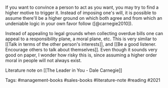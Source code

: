If you want to convince a person to act as you want, you may try to find a higher motive to trigger it. Instead of imposing one's will, it is possible to assume there'll be a higher ground on which both agree and from which an undeniable logic in your own favor follow ([@carnegie2010]). 

Instead of appealing to legal grounds when collecting overdue bills one can appeal to a responsibility plane, a moral plane, etc. This is very similar to [[Talk in terms of the other person's interests]], and [[Be a good listener. Encourage others to talk about themselves]]. Even though it sounds very good on paper, I wonder how risky this is, since assuming a higher order moral in people will not always exist. 

Literature note on [[The Leader in You - Dale Carnegie]]

Tags: #management-books #sales-books  #literature-note #reading #2021 
